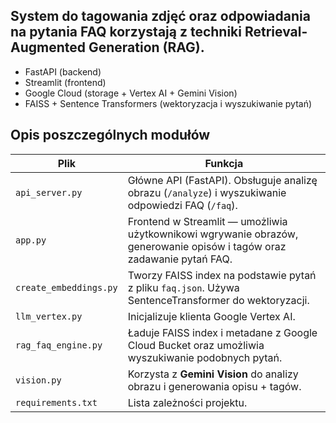 ## System do tagowania zdjęć oraz odpowiadania na pytania FAQ korzystają z techniki Retrieval-Augmented Generation (RAG).
- FastAPI (backend)
- Streamlit (frontend)
- Google Cloud (storage + Vertex AI + Gemini Vision)
- FAISS + Sentence Transformers (wektoryzacja i wyszukiwanie pytań)


## Opis poszczególnych modułów

| **Plik**                 | **Funkcja** |
|--------------------------|-------------|
| `api_server.py`          | Główne API (FastAPI). Obsługuje analizę obrazu (`/analyze`) i wyszukiwanie odpowiedzi FAQ (`/faq`). |
| `app.py`                 | Frontend w Streamlit — umożliwia użytkownikowi wgrywanie obrazów, generowanie opisów i tagów oraz zadawanie pytań FAQ. |
| `create_embeddings.py`   | Tworzy FAISS index na podstawie pytań z pliku `faq.json`. Używa SentenceTransformer do wektoryzacji. |
| `llm_vertex.py`          | Inicjalizuje klienta Google Vertex AI. |
| `rag_faq_engine.py`      | Ładuje FAISS index i metadane z Google Cloud Bucket oraz umożliwia wyszukiwanie podobnych pytań. |
| `vision.py`              | Korzysta z **Gemini Vision** do analizy obrazu i generowania opisu + tagów. |
| `requirements.txt`       | Lista zależności projektu. |
